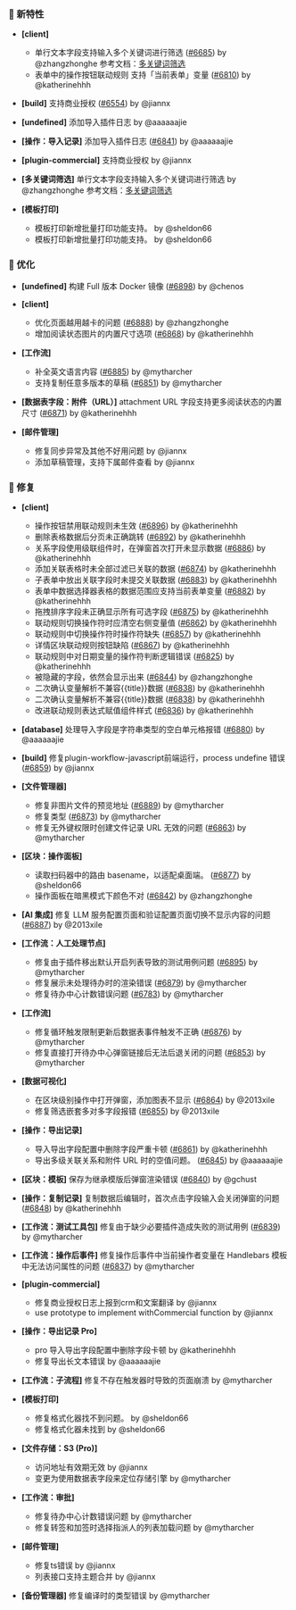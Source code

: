 ### 🎉 新特性

- **[client]**

  - 单行文本字段支持输入多个关键词进行筛选 ([#6685](https://github.com/nocobase/nocobase/pull/6685)) by @zhangzhonghe
    参考文档：[多关键词筛选](https://docs-cn.nocobase.com/handbook/multi-keyword-filter)
  - 表单中的操作按钮联动规则 支持「当前表单」变量 ([#6810](https://github.com/nocobase/nocobase/pull/6810)) by @katherinehhh
- **[build]** 支持商业授权 ([#6554](https://github.com/nocobase/nocobase/pull/6554)) by @jiannx
- **[undefined]** 添加导入插件日志 by @aaaaaajie
- **[操作：导入记录]** 添加导入插件日志 ([#6841](https://github.com/nocobase/nocobase/pull/6841)) by @aaaaaajie
- **[plugin-commercial]** 支持商业授权 by @jiannx
- **[多关键词筛选]** 单行文本字段支持输入多个关键词进行筛选 by @zhangzhonghe
  参考文档：[多关键词筛选](https://docs-cn.nocobase.com/handbook/multi-keyword-filter)
- **[模板打印]**

  - 模板打印新增批量打印功能支持。 by @sheldon66
  - 模板打印新增批量打印功能支持。 by @sheldon66

### 🚀 优化

- **[undefined]** 构建 Full 版本 Docker 镜像 ([#6898](https://github.com/nocobase/nocobase/pull/6898)) by @chenos
- **[client]**

  - 优化页面越用越卡的问题 ([#6888](https://github.com/nocobase/nocobase/pull/6888)) by @zhangzhonghe
  - 增加阅读状态图片的内置尺寸选项 ([#6868](https://github.com/nocobase/nocobase/pull/6868)) by @katherinehhh
- **[工作流]**

  - 补全英文语言内容 ([#6885](https://github.com/nocobase/nocobase/pull/6885)) by @mytharcher
  - 支持复制任意多版本的草稿 ([#6851](https://github.com/nocobase/nocobase/pull/6851)) by @mytharcher
- **[数据表字段：附件（URL）]** attachment URL 字段支持更多阅读状态的内置尺寸 ([#6871](https://github.com/nocobase/nocobase/pull/6871)) by @katherinehhh
- **[邮件管理]**

  - 修复同步异常及其他不好用问题 by @jiannx
  - 添加草稿管理，支持下属邮件查看 by @jiannx

### 🐛 修复

- **[client]**

  - 操作按钮禁用联动规则未生效 ([#6896](https://github.com/nocobase/nocobase/pull/6896)) by @katherinehhh
  - 删除表格数据后分页未正确跳转 ([#6892](https://github.com/nocobase/nocobase/pull/6892)) by @katherinehhh
  - 关系字段使用级联组件时，在弹窗首次打开未显示数据 ([#6886](https://github.com/nocobase/nocobase/pull/6886)) by @katherinehhh
  - 添加关联表格时未全部过滤已关联的数据 ([#6874](https://github.com/nocobase/nocobase/pull/6874)) by @katherinehhh
  - 子表单中放出关联字段时未提交关联数据 ([#6883](https://github.com/nocobase/nocobase/pull/6883)) by @katherinehhh
  - 表单中数据选择器表格的数据范围应支持当前表单变量 ([#6882](https://github.com/nocobase/nocobase/pull/6882)) by @katherinehhh
  - 拖拽排序字段未正确显示所有可选字段 ([#6875](https://github.com/nocobase/nocobase/pull/6875)) by @katherinehhh
  - 联动规则切换操作符时应清空右侧变量值 ([#6862](https://github.com/nocobase/nocobase/pull/6862)) by @katherinehhh
  - 联动规则中切换操作符时操作符缺失 ([#6857](https://github.com/nocobase/nocobase/pull/6857)) by @katherinehhh
  - 详情区块联动规则按钮缺陷 ([#6867](https://github.com/nocobase/nocobase/pull/6867)) by @katherinehhh
  - 联动规则中对日期变量的操作符判断逻辑错误 ([#6825](https://github.com/nocobase/nocobase/pull/6825)) by @katherinehhh
  - 被隐藏的字段，依然会显示出来 ([#6844](https://github.com/nocobase/nocobase/pull/6844)) by @zhangzhonghe
  - 二次确认变量解析不兼容{{title}}数据 ([#6838](https://github.com/nocobase/nocobase/pull/6838)) by @katherinehhh
  - 二次确认变量解析不兼容{{title}}数据 ([#6838](https://github.com/nocobase/nocobase/pull/6838)) by @katherinehhh
  - 改进联动规则表达式赋值组件样式 ([#6836](https://github.com/nocobase/nocobase/pull/6836)) by @katherinehhh
- **[database]** 处理导入字段是字符串类型的空白单元格报错 ([#6880](https://github.com/nocobase/nocobase/pull/6880)) by @aaaaaajie
- **[build]** 修复plugin-workflow-javascript前端运行，process undefine 错误 ([#6859](https://github.com/nocobase/nocobase/pull/6859)) by @jiannx
- **[文件管理器]**

  - 修复非图片文件的预览地址 ([#6889](https://github.com/nocobase/nocobase/pull/6889)) by @mytharcher
  - 修复类型 ([#6873](https://github.com/nocobase/nocobase/pull/6873)) by @mytharcher
  - 修复无外键权限时创建文件记录 URL 无效的问题 ([#6863](https://github.com/nocobase/nocobase/pull/6863)) by @mytharcher
- **[区块：操作面板]**

  - 读取扫码器中的路由 basename，以适配桌面端。 ([#6877](https://github.com/nocobase/nocobase/pull/6877)) by @sheldon66
  - 操作面板在暗黑模式下颜色不对 ([#6842](https://github.com/nocobase/nocobase/pull/6842)) by @zhangzhonghe
- **[AI 集成]** 修复 LLM 服务配置页面和验证配置页面切换不显示内容的问题 ([#6887](https://github.com/nocobase/nocobase/pull/6887)) by @2013xile
- **[工作流：人工处理节点]**

  - 修复由于插件移出默认开启列表导致的测试用例问题 ([#6895](https://github.com/nocobase/nocobase/pull/6895)) by @mytharcher
  - 修复展示未处理待办时的渲染错误 ([#6879](https://github.com/nocobase/nocobase/pull/6879)) by @mytharcher
  - 修复待办中心计数错误问题 ([#6783](https://github.com/nocobase/nocobase/pull/6783)) by @mytharcher
- **[工作流]**

  - 修复循环触发限制更新后数据表事件触发不正确 ([#6876](https://github.com/nocobase/nocobase/pull/6876)) by @mytharcher
  - 修复直接打开待办中心弹窗链接后无法后退关闭的问题 ([#6853](https://github.com/nocobase/nocobase/pull/6853)) by @mytharcher
- **[数据可视化]**

  - 在区块级别操作中打开弹窗，添加图表不显示 ([#6864](https://github.com/nocobase/nocobase/pull/6864)) by @2013xile
  - 修复筛选嵌套多对多字段报错 ([#6855](https://github.com/nocobase/nocobase/pull/6855)) by @2013xile
- **[操作：导出记录]**

  - 导入导出字段配置中删除字段严重卡顿 ([#6861](https://github.com/nocobase/nocobase/pull/6861)) by @katherinehhh
  - 导出多级关联关系和附件 URL 时的空值问题。 ([#6845](https://github.com/nocobase/nocobase/pull/6845)) by @aaaaaajie
- **[区块：模板]** 保存为继承模版后弹窗渲染错误 ([#6840](https://github.com/nocobase/nocobase/pull/6840)) by @gchust
- **[操作：复制记录]** 复制数据后编辑时，首次点击字段输入会关闭弹窗的问题 ([#6848](https://github.com/nocobase/nocobase/pull/6848)) by @katherinehhh
- **[工作流：测试工具包]** 修复由于缺少必要插件造成失败的测试用例 ([#6839](https://github.com/nocobase/nocobase/pull/6839)) by @mytharcher
- **[工作流：操作后事件]** 修复操作后事件中当前操作者变量在 Handlebars 模板中无法访问属性的问题 ([#6837](https://github.com/nocobase/nocobase/pull/6837)) by @mytharcher
- **[plugin-commercial]**

  - 修复商业授权日志上报到crm和文案翻译 by @jiannx
  - use prototype to implement withCommercial function by @jiannx
- **[操作：导出记录 Pro]**

  - pro 导入导出字段配置中删除字段卡顿 by @katherinehhh
  - 修复导出长文本错误 by @aaaaaajie
- **[工作流：子流程]** 修复不存在触发器时导致的页面崩溃 by @mytharcher
- **[模板打印]**

  - 修复格式化器找不到问题。 by @sheldon66
  - 修复格式化器未找到 by @sheldon66
- **[文件存储：S3 (Pro)]**

  - 访问地址有效期无效 by @jiannx
  - 变更为使用数据表字段来定位存储引擎 by @mytharcher
- **[工作流：审批]**

  - 修复待办中心计数错误问题 by @mytharcher
  - 修复转签和加签时选择指派人的列表加载问题 by @mytharcher
- **[邮件管理]**

  - 修复ts错误 by @jiannx
  - 列表接口支持主题合并 by @jiannx
- **[备份管理器]** 修复编译时的类型错误 by @mytharcher
